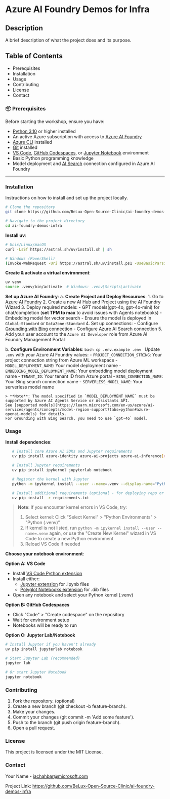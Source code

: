 # Azure AI Foundry Demos for Infra

## Description
A brief description of what the project does and its purpose.

## Table of Contents
- Prerequisites
- Installation
- Usage
- Contributing
- License
- Contact

### 📦 Prerequisites    

Before starting the workshop, ensure you have:

- [Python 3.10](https://www.python.org/downloads/) or higher installed
- An active Azure subscription with access to [Azure AI Foundry](https://ai.azure.com)
- [Azure CLI](https://learn.microsoft.com/en-us/cli/azure/install-azure-cli) installed
- [Git](https://git-scm.com/downloads) installed
- [VS Code](https://code.visualstudio.com/), [GitHub Codespaces](https://github.com/features/codespaces), or [Jupyter Notebook](https://jupyter.org/install) environment
- Basic Python programming knowledge
- Model deployment and [AI Search](https://learn.microsoft.com/en-us/azure/search/search-what-is-azure-search) connection configured in Azure AI Foundry

---
### Installation
Instructions on how to install and set up the project locally.
```bash
# Clone the repository
git clone https://github.com/BeLux-Open-Source-Clinic/ai-foundry-demos-infra.git

# Navigate to the project directory
cd ai-foundry-demos-infra
```

**Install uv**:
   ```bash
   # Unix/Linux/macOS
   curl -LsSf https://astral.sh/uv/install.sh | sh

   # Windows (PowerShell)
   (Invoke-WebRequest -Uri https://astral.sh/uv/install.ps1 -UseBasicParsing).Content | pwsh
   ```

**Create & activate a virtual environment**:
   ```bash
   uv venv
   source .venv/bin/activate  # Windows: .venv\Scripts\activate
   ```

**Set up Azure AI Foundry**:
   a. **Create Project and Deploy Resources**:
      1. Go to [Azure AI Foundry](https://ai.azure.com)
      2. Create a new AI Hub and Project using the AI Foundry Wizard
      3. Deploy required models:
         - GPT models(gpt-4o, gpt-4o-mini) for chat/completion (**set TPM to max** to avoid issues with Agents notebooks)
         - Embedding model for vector search
         - Ensure the model is deployed in `Global-Standard` or `DataZone-Standard`
      4. Set up connections:
         - Configure [Grounding with Bing](https://learn.microsoft.com/en-us/azure/ai-services/agents/how-to/tools/bing-grounding?view=azure-python-preview&tabs=python&pivots=overview) connection
         - Configure Azure AI Search connection
      5. Add your user account to the `Azure AI Developer` role from Azure AI Foundry Management Portal

   b. **Configure Environment Variables**:
      ```bash
      cp .env.example .env
      ```
      Update `.env` with your Azure AI Foundry values:
      - `PROJECT_CONNECTION_STRING`: Your project connection string from Azure ML workspace
      - `MODEL_DEPLOYMENT_NAME`: Your model deployment name
      - `EMBEDDING_MODEL_DEPLOYMENT_NAME`: Your embedding model deployment name
      - `TENANT_ID`: Your tenant ID from Azure portal
      - `BING_CONNECTION_NAME`: Your Bing search connection name
      - `SERVERLESS_MODEL_NAME`: Your serverless model name

```
> **Note**: The model specified in `MODEL_DEPLOYMENT_NAME` must be supported by Azure AI Agents Service or Assistants API.
See [supported models](https://learn.microsoft.com/en-us/azure/ai-services/agents/concepts/model-region-support?tabs=python#azure-openai-models) for details.
For Grounding with Bing Search, you need to use `gpt-4o` model.
```

### Usage

**Install dependencies**:
  ```bash
     # Install core Azure AI SDKs and Jupyter requirements
     uv pip install azure-identity azure-ai-projects azure-ai-inference[opentelemetry] azure-search-documents azure-ai-evaluation azure-monitor-opentelemetry
  
     # Install Jupyter requirements
     uv pip install ipykernel jupyterlab notebook
  
     # Register the kernel with Jupyter
     python -m ipykernel install --user --name=.venv --display-name="Python (.venv)"
  
     # Install additional requirements (optional - for deploying repo or running mkdocs)
     uv pip install -r requirements.txt
  ```

> **Note**: If you encounter kernel errors in VS Code, try:
> 1. Select kernel: Click "Select Kernel" > "Python Environments" > "Python (.venv)"
> 2. If kernel is not listed, run `python -m ipykernel install --user --name=.venv` again, or use the "Create New Kernel" wizard in VS Code to create a new Python environment
> 3. Reload VS Code if needed

**Choose your notebook environment**:

   **Option A: VS Code**
   - Install [VS Code Python extension](https://marketplace.visualstudio.com/items?itemName=ms-python.python)
   - Install either:
     - [Jupyter extension](https://marketplace.visualstudio.com/items?itemName=ms-toolsai.jupyter) for .ipynb files
     - [Polyglot Notebooks extension](https://marketplace.visualstudio.com/items?itemName=ms-dotnettools.dotnet-interactive-vscode) for .dib files
   - Open any notebook and select your Python kernel (.venv)

   **Option B: GitHub Codespaces**
   - Click "Code" > "Create codespace" on the repository
   - Wait for environment setup
   - Notebooks will be ready to run

   **Option C: Jupyter Lab/Notebook**
   ```bash
   # Install Jupyter if you haven't already
   uv pip install jupyterlab notebook

   # Start Jupyter Lab (recommended)
   jupyter lab

   # Or start Jupyter Notebook
   jupyter notebook
   ```
### Contributing

1. Fork the repository. (optional)
2. Create a new branch (git checkout -b feature-branch).
3. Make your changes.
4. Commit your changes (git commit -m 'Add some feature').
5. Push to the branch (git push origin feature-branch).
6. Open a pull request.

### License
This project is licensed under the MIT License.
### Contact
Your Name - jachahbar@microsoft.com

Project Link: https://github.com/BeLux-Open-Source-Clinic/ai-foundry-demos-infra
